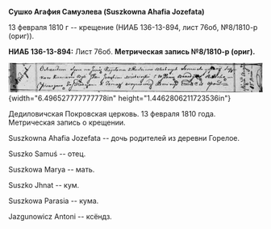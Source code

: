 **Сушко Агафия Самуэлева (Suszkowna Ahafia Jozefata)**

13 февраля 1810 г -- крещение (НИАБ 136-13-894, лист 76об, №8/1810-р
(ориг)).

**НИАБ 136-13-894:** Лист 76об. **Метрическая запись №8/1810-р (ориг).**

![](./media/d62308cef8bb820c3f5b159b99a475b8360de01e.png){width="6.496527777777778in"
height="1.4462806211723536in"}

Дедиловичская Покровская церковь. 13 февраля 1810 года. Метрическая
запись о крещении.

Suszkowna Ahafia Jozefata -- дочь родителей из деревни Горелое.

Suszko Samuś -- отец.

Suszkowa Marya -- мать.

Suszko Jhnat -- кум.

Suszkowa Parasia -- кума.

Jazgunowicz Antoni -- ксёндз.

